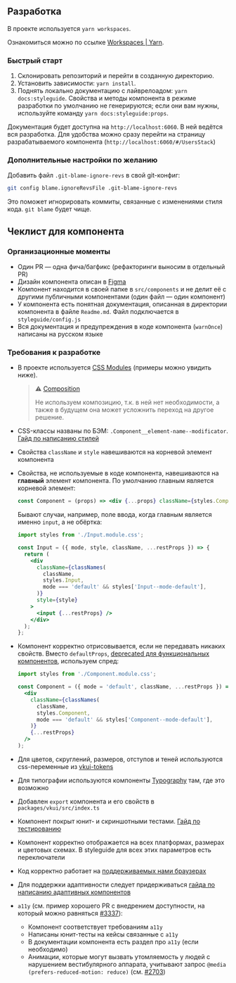## Разработка

В проекте используется `yarn workspaces`.

Ознакомиться можно по ссылке [Workspaces | Yarn](https://yarnpkg.com/features/workspaces).

### Быстрый старт

1. Склонировать репозиторий и перейти в созданную директорию.
2. Установить зависимости: `yarn install`.
3. Поднять локально документацию с лайврелоадом: `yarn docs:styleguide`. Свойства и методы компонента в режиме разработки по умолчанию не генерируются; если они вам нужны, используйте команду `yarn docs:styleguide:props`.

Документация будет доступна на `http://localhost:6060`. В ней ведётся вся разработка. Для удобства можно сразу перейти на страницу разрабатываемого компонента (`http://localhost:6060/#/UsersStack`)

### Дополнительные настройки по желанию

Добавить файл `.git-blame-ignore-revs` в свой git-конфиг:

```sh
git config blame.ignoreRevsFile .git-blame-ignore-revs
```

Это поможет игнорировать коммиты, связанные с изменениями стиля кода. `git blame` будет чище.

## Чеклист для компонента

### Организационные моменты

- Один PR — одна фича/багфикс (рефакторинги выносим в отдельный PR)
- Дизайн компонента описан в [Figma](https://www.figma.com/@vk)
- Компонент находится в своей папке в `src/components` и не делит её с другими публичными компонентами (один файл — один компонент)
- У компонента есть понятная документация, описанная в директории компонента в файле `Readme.md`. Файл подключается в `styleguide/config.js`
- Вся документация и предупреждения в коде компонента (`warnOnce`) написаны на русском языке

### Требования к разработке

- В проекте используется [CSS Modules](https://github.com/css-modules/css-modules) (примеры можно увидить ниже).

  > ⚠️ [Composition](https://github.com/css-modules/css-modules/blob/master/docs/composition.md)
  >
  > Не используем композицию, т.к. в ней нет необходимости,
  > а также в будущем она может усложнить переход на другое решение.

- CSS-классы названы по БЭМ: `.Component__element-name--modificator`. [Гайд по написанию стилей](https://github.com/VKCOM/VKUI/blob/master/docs/CSS_GUIDE.md)
- Свойства `className` и `style` навешиваются на корневой элемент компонента
- Свойства, не используемые в коде компонента, навешиваются на **главный** элемент компонента. По умолчанию главным является корневой элемент:

  ```jsx
  const Component = (props) => <div {...props} className={styles.Component} />;
  ```

  Бывают случаи, например, поле ввода, когда главным является именно `input`, а не обёртка:

  ```jsx
  import styles from './Input.module.css';

  const Input = ({ mode, style, className, ...restProps }) => {
    return (
      <div
        className={classNames(
          className,
          styles.Input,
          mode === 'default' && styles['Input--mode-default'],
        )}
        style={style}
      >
        <input {...restProps} />
      </div>
    );
  };
  ```

- Компонент корректно отрисовывается, если не передавать никаких свойств. Вместо `defaultProps`, [deprecated для функциональных компонентов](https://github.com/facebook/react/pull/16210), используем спред:

  ```jsx
  import styles from './Component.module.css';

  const Component = ({ mode = 'default', className, ...restProps }) => (
    <div
      className={classNames(
        className,
        styles.Component,
        mode === 'default' && styles['Component--mode-default'],
      )}
      {...restProps}
    />
  );
  ```

- Для цветов, скруглений, размеров, отступов и теней используются css-переменные из [vkui-tokens](https://github.com/VKCOM/vkui-tokens)
- Для типографии используются компоненты [Typography](https://vkcom.github.io/VKUI/#!/Typography) там, где это возможно
- Добавлен `export` компонента и его свойств в `packages/vkui/src/index.ts`
- Компонент покрыт юнит- и скриншотными тестами. [Гайд по тестированию](https://github.com/VKCOM/VKUI/blob/master/docs/TESTING.md)
- Компонент корректно отображается на всех платформах, размерах и цветовых схемах. В styleguide для всех этих параметров есть переключатели
- Код корректно работает на [поддерживаемых нами браузерах](https://github.com/VKCOM/VKUI#%D0%B1%D1%80%D0%B0%D1%83%D0%B7%D0%B5%D1%80%D1%8B)
- Для поддержки адаптивности следует придерживаться [гайда по написанию адаптивных компонентов](https://github.com/VKCOM/VKUI/blob/master/docs/ADAPTIVITY_GUIDE.md)
- `a11y` (см. пример хорошего PR с внедрением доступности, на который можно равняться [#3337](https://github.com/VKCOM/VKUI/issues/3337)):

  - Компонент соответствует требованиям `a11y`
  - Написаны юнит-тесты на кейсы связанные с `a11y`
  - В документации компонента есть раздел про `a11y` (если необходимо)
  - Анимации, которые могут вызвать утомляемость у людей с нарушением вестибулярного аппарата, учитывают запрос `@media (prefers-reduced-motion: reduce)` (см. [#2703](https://github.com/VKCOM/VKUI/issues/2703))
